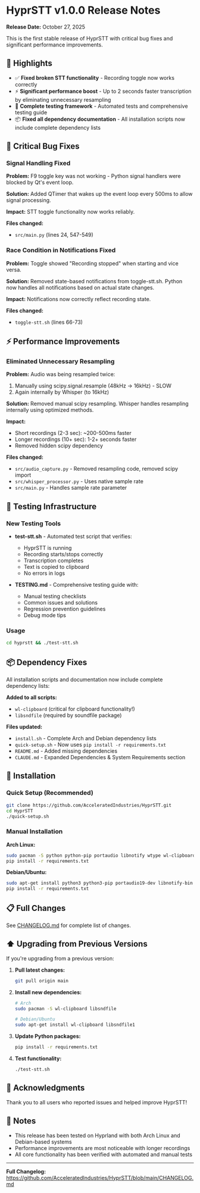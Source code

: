 # HyprSTT v1.0.0 Release Notes

**Release Date:** October 27, 2025

This is the first stable release of HyprSTT with critical bug fixes and significant performance improvements.

## 🎉 Highlights

- ✅ **Fixed broken STT functionality** - Recording toggle now works correctly
- ⚡ **Significant performance boost** - Up to 2 seconds faster transcription by eliminating unnecessary resampling
- 📝 **Complete testing framework** - Automated tests and comprehensive testing guide
- 📦 **Fixed all dependency documentation** - All installation scripts now include complete dependency lists

## 🐛 Critical Bug Fixes

### Signal Handling Fixed
**Problem:** F9 toggle key was not working - Python signal handlers were blocked by Qt's event loop.

**Solution:** Added QTimer that wakes up the event loop every 500ms to allow signal processing.

**Impact:** STT toggle functionality now works reliably.

**Files changed:**
- `src/main.py` (lines 24, 547-549)

### Race Condition in Notifications Fixed
**Problem:** Toggle showed "Recording stopped" when starting and vice versa.

**Solution:** Removed state-based notifications from toggle-stt.sh. Python now handles all notifications based on actual state changes.

**Impact:** Notifications now correctly reflect recording state.

**Files changed:**
- `toggle-stt.sh` (lines 66-73)

## ⚡ Performance Improvements

### Eliminated Unnecessary Resampling
**Problem:** Audio was being resampled twice:
1. Manually using scipy.signal.resample (48kHz → 16kHz) - SLOW
2. Again internally by Whisper (to 16kHz)

**Solution:** Removed manual scipy resampling. Whisper handles resampling internally using optimized methods.

**Impact:**
- Short recordings (2-3 sec): ~200-500ms faster
- Longer recordings (10+ sec): 1-2+ seconds faster
- Removed hidden scipy dependency

**Files changed:**
- `src/audio_capture.py` - Removed resampling code, removed scipy import
- `src/whisper_processor.py` - Uses native sample rate
- `src/main.py` - Handles sample rate parameter

## 📝 Testing Infrastructure

### New Testing Tools
- **test-stt.sh** - Automated test script that verifies:
  - HyprSTT is running
  - Recording starts/stops correctly
  - Transcription completes
  - Text is copied to clipboard
  - No errors in logs

- **TESTING.md** - Comprehensive testing guide with:
  - Manual testing checklists
  - Common issues and solutions
  - Regression prevention guidelines
  - Debug mode tips

### Usage
```bash
cd hyprstt && ./test-stt.sh
```

## 📦 Dependency Fixes

All installation scripts and documentation now include complete dependency lists:

**Added to all scripts:**
- `wl-clipboard` (critical for clipboard functionality!)
- `libsndfile` (required by soundfile package)

**Files updated:**
- `install.sh` - Complete Arch and Debian dependency lists
- `quick-setup.sh` - Now uses `pip install -r requirements.txt`
- `README.md` - Added missing dependencies
- `CLAUDE.md` - Expanded Dependencies & System Requirements section

## 🔧 Installation

### Quick Setup (Recommended)
```bash
git clone https://github.com/AcceleratedIndustries/HyprSTT.git
cd HyprSTT
./quick-setup.sh
```

### Manual Installation

**Arch Linux:**
```bash
sudo pacman -S python python-pip portaudio libnotify wtype wl-clipboard socat ffmpeg python-pyqt6 libsndfile
pip install -r requirements.txt
```

**Debian/Ubuntu:**
```bash
sudo apt-get install python3 python3-pip portaudio19-dev libnotify-bin wtype wl-clipboard socat ffmpeg python3-pyqt6 libsndfile1
pip install -r requirements.txt
```

## 📋 Full Changes

See [CHANGELOG.md](CHANGELOG.md) for complete list of changes.

## ⬆️ Upgrading from Previous Versions

If you're upgrading from a previous version:

1. **Pull latest changes:**
   ```bash
   git pull origin main
   ```

2. **Install new dependencies:**
   ```bash
   # Arch
   sudo pacman -S wl-clipboard libsndfile

   # Debian/Ubuntu
   sudo apt-get install wl-clipboard libsndfile1
   ```

3. **Update Python packages:**
   ```bash
   pip install -r requirements.txt
   ```

4. **Test functionality:**
   ```bash
   ./test-stt.sh
   ```

## 🙏 Acknowledgments

Thank you to all users who reported issues and helped improve HyprSTT!

## 📝 Notes

- This release has been tested on Hyprland with both Arch Linux and Debian-based systems
- Performance improvements are most noticeable with longer recordings
- All core functionality has been verified with automated and manual tests

---

**Full Changelog:** https://github.com/AcceleratedIndustries/HyprSTT/blob/main/CHANGELOG.md
